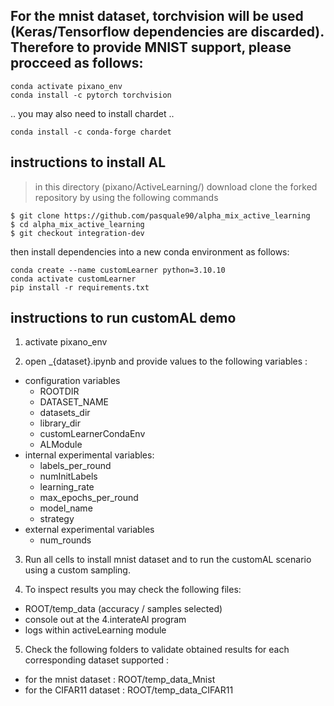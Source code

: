 ## For the mnist dataset, torchvision will be used (Keras/Tensorflow dependencies are discarded). Therefore to provide MNIST support, please procceed as follows:
```Pixano
conda activate pixano_env
conda install -c pytorch torchvision 
```
.. you may also need to install chardet ..
```
conda install -c conda-forge chardet
```

## instructions to install AL

> in this directory (pixano/ActiveLearning/) download clone the forked repository by using the following commands
```customLearner
$ git clone https://github.com/pasquale90/alpha_mix_active_learning
$ cd alpha_mix_active_learning
$ git checkout integration-dev
```
then install dependencies into a new conda environment as follows:
```
conda create --name customLearner python=3.10.10
conda activate customLearner
pip install -r requirements.txt
```

## instructions to run customAL demo

1. activate pixano_env

2. open _{dataset}.ipynb and provide values to the following variables : 
- configuration variables
    - ROOTDIR
    - DATASET_NAME
    - datasets_dir
    - library_dir
    - customLearnerCondaEnv
    - ALModule
- internal experimental variables:
    - labels_per_round
    - numInitLabels
    - learning_rate
    - max_epochs_per_round
    - model_name
    - strategy
- external experimental variables
    - num_rounds

3. Run all cells to install mnist dataset and to run the customAL scenario using a custom sampling.

4. To inspect results you may check the following files:
- ROOT/temp_data (accuracy / samples selected)
- console out at the 4.interateAl program
- logs within activeLearning module

5. Check the following folders to validate obtained results for each corresponding dataset supported :
- for the mnist dataset : ROOT/temp_data_Mnist
- for the CIFAR11 dataset : ROOT/temp_data_CIFAR11
